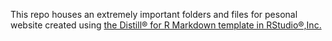 This repo houses an extremely important folders and files for pesonal website created using [the Distill® for R Markdown template in RStudio®,Inc.](https://rstudio.github.io/distill/website.html) 
